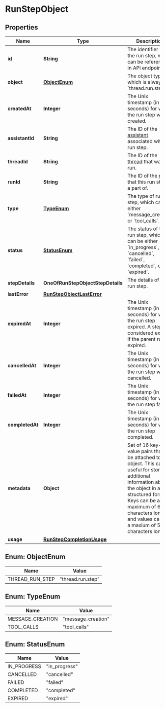# RunStepObject

## Properties
Name | Type | Description | Notes
------------ | ------------- | ------------- | -------------
**id** | **String** | The identifier of the run step, which can be referenced in API endpoints. | 
**object** | [**ObjectEnum**](#ObjectEnum) | The object type, which is always &#x60;thread.run.step&#x60;. | 
**createdAt** | **Integer** | The Unix timestamp (in seconds) for when the run step was created. | 
**assistantId** | **String** | The ID of the [assistant](/docs/api-reference/assistants) associated with the run step. | 
**threadId** | **String** | The ID of the [thread](/docs/api-reference/threads) that was run. | 
**runId** | **String** | The ID of the [run](/docs/api-reference/runs) that this run step is a part of. | 
**type** | [**TypeEnum**](#TypeEnum) | The type of run step, which can be either &#x60;message_creation&#x60; or &#x60;tool_calls&#x60;. | 
**status** | [**StatusEnum**](#StatusEnum) | The status of the run step, which can be either &#x60;in_progress&#x60;, &#x60;cancelled&#x60;, &#x60;failed&#x60;, &#x60;completed&#x60;, or &#x60;expired&#x60;. | 
**stepDetails** | **OneOfRunStepObjectStepDetails** | The details of the run step. | 
**lastError** | [**RunStepObjectLastError**](RunStepObjectLastError.md) |  | 
**expiredAt** | **Integer** | The Unix timestamp (in seconds) for when the run step expired. A step is considered expired if the parent run is expired. | 
**cancelledAt** | **Integer** | The Unix timestamp (in seconds) for when the run step was cancelled. | 
**failedAt** | **Integer** | The Unix timestamp (in seconds) for when the run step failed. | 
**completedAt** | **Integer** | The Unix timestamp (in seconds) for when the run step completed. | 
**metadata** | **Object** | Set of 16 key-value pairs that can be attached to an object. This can be useful for storing additional information about the object in a structured format. Keys can be a maximum of 64 characters long and values can be a maxium of 512 characters long.  | 
**usage** | [**RunStepCompletionUsage**](RunStepCompletionUsage.md) |  | 

<a name="ObjectEnum"></a>
## Enum: ObjectEnum
Name | Value
---- | -----
THREAD_RUN_STEP | &quot;thread.run.step&quot;

<a name="TypeEnum"></a>
## Enum: TypeEnum
Name | Value
---- | -----
MESSAGE_CREATION | &quot;message_creation&quot;
TOOL_CALLS | &quot;tool_calls&quot;

<a name="StatusEnum"></a>
## Enum: StatusEnum
Name | Value
---- | -----
IN_PROGRESS | &quot;in_progress&quot;
CANCELLED | &quot;cancelled&quot;
FAILED | &quot;failed&quot;
COMPLETED | &quot;completed&quot;
EXPIRED | &quot;expired&quot;
